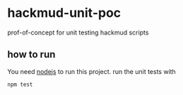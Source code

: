 # hackmud-unit-poc
prof-of-concept for unit testing hackmud scripts

## how to run
You need [nodejs](nodejs.org) to run this project.
run the unit tests with

    npm test
